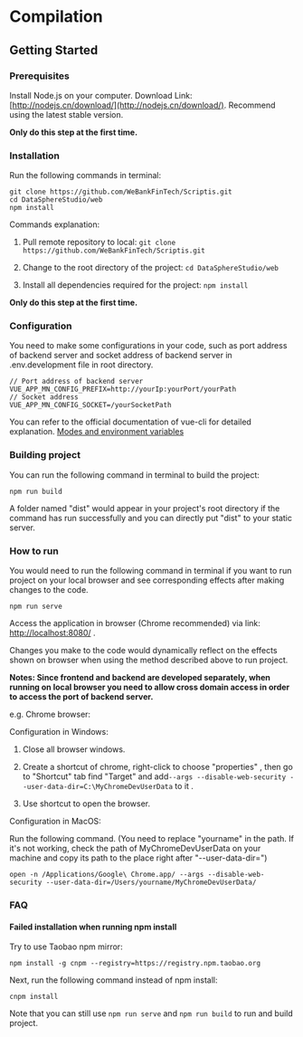 # Compilation

## Getting Started

### Prerequisites

Install Node.js on your computer. Download Link:  [http://nodejs.cn/download/](http://nodejs.cn/download/). Recommend using the latest stable version.

**Only do this step at the first time.**

### Installation

Run the following commands in terminal:

```
git clone https://github.com/WeBankFinTech/Scriptis.git
cd DataSphereStudio/web
npm install
```

 Commands explanation:

1. Pull remote repository to local:	`git clone https://github.com/WeBankFinTech/Scriptis.git`

2. Change to the root directory of the project:	`cd DataSphereStudio/web`

3. Install all dependencies required for the project:	`npm install`

**Only do this step at the first time.**

### Configuration

You need to make some configurations in your code, such as port address of backend server and socket address of backend server in .env.development file in root directory.

```
// Port address of backend server
VUE_APP_MN_CONFIG_PREFIX=http://yourIp:yourPort/yourPath
// Socket address
VUE_APP_MN_CONFIG_SOCKET=/yourSocketPath
```

You can refer to the official documentation of vue-cli for detailed explanation. [Modes and environment variables](https://cli.vuejs.org/guide/mode-and-env.html#modes)

### Building project

You can run the following command in terminal to build the project:

```
npm run build
```

A folder named "dist" would appear in your project's root directory if the command has run successfully and you can directly put "dist" to your static server.

### How to run

You would need to run the following command in terminal if you want to run project on your local browser and see corresponding effects after making changes to the code.

```
npm run serve
```

Access the application in browser (Chrome recommended) via link: [http://localhost:8080/](http://localhost:8080/) .

Changes you make to the code would dynamically reflect on the
effects shown on browser when using the method described above to run project.

**Notes:  Since frontend and backend are developed separately, when running on local browser you need to allow cross domain access in order to access the port of backend server.**

e.g. Chrome browser:

Configuration in Windows:

1. Close all browser windows.

2. Create a shortcut of chrome,  right-click to choose "properties" , then go to "Shortcut" tab find "Target" and add`--args --disable-web-security --user-data-dir=C:\MyChromeDevUserData`  to it .
3. Use shortcut to open the browser.

Configuration in MacOS:

Run the following command. (You need to replace "yourname" in the path. If it's not working, check the path of MyChromeDevUserData on your machine and copy its path to the place right after "--user-data-dir=")

```
open -n /Applications/Google\ Chrome.app/ --args --disable-web-security --user-data-dir=/Users/yourname/MyChromeDevUserData/
```

### FAQ

#### Failed installation when running npm install

Try to use Taobao npm mirror:

```
npm install -g cnpm --registry=https://registry.npm.taobao.org
```

Next,  run the following command instead of npm install:

```
cnpm install
```

Note that you can still use `npm run serve` and `npm run build` to run and build project.